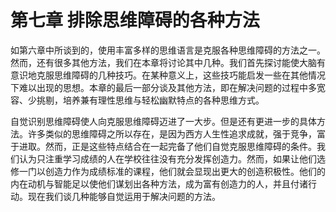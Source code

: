 # 第七章 排除思维障碍的各种方法

如第六章中所谈到的，使用丰富多样的思维语言是克服各种思维障碍的方法之一。然而，还有很多其他方法，我们在本章将讨论其中几种。我们首先探讨能使大脑有意识地克服思维障碍的几种技巧。在某种意义上，这些技巧能启发一些在其他情况下难以出现的思想。本章的最后一部分谈及其他方法，即在解决问题的过程中多宽容、少挑剔，培养兼有理性思维与轻松幽默特点的各种思维方式。

自觉识别思维障碍使人向克服思维障碍迈进了一大步。但是还有更进一步的具体方法。许多类似的思维障碍之所以存在，是因为西方人生性追求成就，强于竞争，富于进取。然而，正是这些特点结合在一起完备了他们自觉克服思维障碍的条件。我们认为只注重学习成绩的人在学校往往没有充分发挥创造力。然而，如果让他们选修一门以创造力作为成绩标准的课程，他们就会显现出更大的创造积极性。他们的内在动机与智能足以使他们谋划出各种方法，成为富有创造力的人，并且付诸行动。现在我们谈几种能够自觉运用于解决问题的方法。
